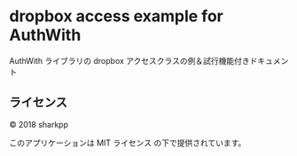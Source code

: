 # dropbox access example for AuthWith

AuthWith ライブラリの dropbox アクセスクラスの例＆試行機能付きドキュメント

## ライセンス

© 2018 sharkpp

このアプリケーションは MIT ライセンス の下で提供されています。
